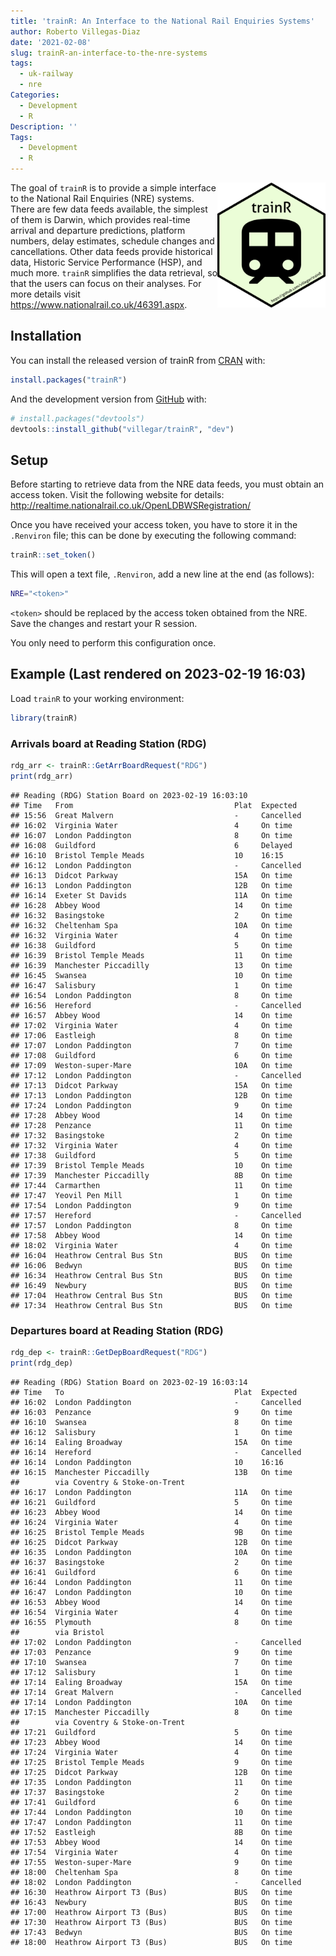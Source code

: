 ```yaml
---
title: 'trainR: An Interface to the National Rail Enquiries Systems'
author: Roberto Villegas-Diaz
date: '2021-02-08'
slug: trainR-an-interface-to-the-nre-systems
tags:
  - uk-railway
  - nre
Categories:
  - Development
  - R
Description: ''
Tags:
  - Development
  - R
---
```


<img src="https://raw.githubusercontent.com/villegar/trainR/main/inst/images/logo.png" alt="logo" align="right" height=200px/>

The goal of `trainR` is to provide a simple interface to the 
National Rail Enquiries (NRE) systems. There are few data feeds 
available, the simplest of them is Darwin, which provides real-time 
arrival and departure predictions, platform numbers, delay estimates, 
schedule changes and cancellations. Other data feeds provide historical 
data, Historic Service Performance (HSP), and much more. `trainR` 
simplifies the data retrieval, so that the users can focus on their 
analyses. For more details visit 
https://www.nationalrail.co.uk/46391.aspx.

## Installation

You can install the released version of trainR from [CRAN](https://CRAN.R-project.org) with:

``` r
install.packages("trainR")
```

And the development version from [GitHub](https://github.com/) with:

``` r
# install.packages("devtools")
devtools::install_github("villegar/trainR", "dev")
```

## Setup
Before starting to retrieve data from the NRE data feeds, you must obtain an access token. 
Visit the following website for details: http://realtime.nationalrail.co.uk/OpenLDBWSRegistration/

Once you have received your access token, you have to store it in the `.Renviron` file; this can be 
done by executing the following command:


```r
trainR::set_token()
```

This will open a text file, `.Renviron`, add a new line at the end (as follows):

```bash
NRE="<token>"
```

`<token>` should be replaced by the access token obtained from the NRE. Save the changes and restart 
your R session.

You only need to perform this configuration once.

## Example (Last rendered on 2023-02-19 16:03)

Load `trainR` to your working environment:

```r
library(trainR)
```

### Arrivals board at Reading Station (RDG)


```r
rdg_arr <- trainR::GetArrBoardRequest("RDG")
print(rdg_arr)
```

```
## Reading (RDG) Station Board on 2023-02-19 16:03:10
## Time   From                                    Plat  Expected
## 15:56  Great Malvern                           -     Cancelled
## 16:02  Virginia Water                          4     On time
## 16:07  London Paddington                       8     On time
## 16:08  Guildford                               6     Delayed
## 16:10  Bristol Temple Meads                    10    16:15
## 16:12  London Paddington                       -     Cancelled
## 16:13  Didcot Parkway                          15A   On time
## 16:13  London Paddington                       12B   On time
## 16:14  Exeter St Davids                        11A   On time
## 16:28  Abbey Wood                              14    On time
## 16:32  Basingstoke                             2     On time
## 16:32  Cheltenham Spa                          10A   On time
## 16:32  Virginia Water                          4     On time
## 16:38  Guildford                               5     On time
## 16:39  Bristol Temple Meads                    11    On time
## 16:39  Manchester Piccadilly                   13    On time
## 16:45  Swansea                                 10    On time
## 16:47  Salisbury                               1     On time
## 16:54  London Paddington                       8     On time
## 16:56  Hereford                                -     Cancelled
## 16:57  Abbey Wood                              14    On time
## 17:02  Virginia Water                          4     On time
## 17:06  Eastleigh                               8     On time
## 17:07  London Paddington                       7     On time
## 17:08  Guildford                               6     On time
## 17:09  Weston-super-Mare                       10A   On time
## 17:12  London Paddington                       -     Cancelled
## 17:13  Didcot Parkway                          15A   On time
## 17:13  London Paddington                       12B   On time
## 17:24  London Paddington                       9     On time
## 17:28  Abbey Wood                              14    On time
## 17:28  Penzance                                11    On time
## 17:32  Basingstoke                             2     On time
## 17:32  Virginia Water                          4     On time
## 17:38  Guildford                               5     On time
## 17:39  Bristol Temple Meads                    10    On time
## 17:39  Manchester Piccadilly                   8B    On time
## 17:44  Carmarthen                              11    On time
## 17:47  Yeovil Pen Mill                         1     On time
## 17:54  London Paddington                       9     On time
## 17:57  Hereford                                -     Cancelled
## 17:57  London Paddington                       8     On time
## 17:58  Abbey Wood                              14    On time
## 18:02  Virginia Water                          4     On time
## 16:04  Heathrow Central Bus Stn                BUS   On time
## 16:06  Bedwyn                                  BUS   On time
## 16:34  Heathrow Central Bus Stn                BUS   On time
## 16:49  Newbury                                 BUS   On time
## 17:04  Heathrow Central Bus Stn                BUS   On time
## 17:34  Heathrow Central Bus Stn                BUS   On time
```

### Departures board at Reading Station (RDG)


```r
rdg_dep <- trainR::GetDepBoardRequest("RDG")
print(rdg_dep)
```

```
## Reading (RDG) Station Board on 2023-02-19 16:03:14
## Time   To                                      Plat  Expected
## 16:02  London Paddington                       -     Cancelled
## 16:03  Penzance                                9     On time
## 16:10  Swansea                                 8     On time
## 16:12  Salisbury                               1     On time
## 16:14  Ealing Broadway                         15A   On time
## 16:14  Hereford                                -     Cancelled
## 16:14  London Paddington                       10    16:16
## 16:15  Manchester Piccadilly                   13B   On time
##        via Coventry & Stoke-on-Trent           
## 16:17  London Paddington                       11A   On time
## 16:21  Guildford                               5     On time
## 16:23  Abbey Wood                              14    On time
## 16:24  Virginia Water                          4     On time
## 16:25  Bristol Temple Meads                    9B    On time
## 16:25  Didcot Parkway                          12B   On time
## 16:35  London Paddington                       10A   On time
## 16:37  Basingstoke                             2     On time
## 16:41  Guildford                               6     On time
## 16:44  London Paddington                       11    On time
## 16:47  London Paddington                       10    On time
## 16:53  Abbey Wood                              14    On time
## 16:54  Virginia Water                          4     On time
## 16:55  Plymouth                                8     On time
##        via Bristol                             
## 17:02  London Paddington                       -     Cancelled
## 17:03  Penzance                                9     On time
## 17:10  Swansea                                 7     On time
## 17:12  Salisbury                               1     On time
## 17:14  Ealing Broadway                         15A   On time
## 17:14  Great Malvern                           -     Cancelled
## 17:14  London Paddington                       10A   On time
## 17:15  Manchester Piccadilly                   8     On time
##        via Coventry & Stoke-on-Trent           
## 17:21  Guildford                               5     On time
## 17:23  Abbey Wood                              14    On time
## 17:24  Virginia Water                          4     On time
## 17:25  Bristol Temple Meads                    9     On time
## 17:25  Didcot Parkway                          12B   On time
## 17:35  London Paddington                       11    On time
## 17:37  Basingstoke                             2     On time
## 17:41  Guildford                               6     On time
## 17:44  London Paddington                       10    On time
## 17:47  London Paddington                       11    On time
## 17:52  Eastleigh                               8B    On time
## 17:53  Abbey Wood                              14    On time
## 17:54  Virginia Water                          4     On time
## 17:55  Weston-super-Mare                       9     On time
## 18:00  Cheltenham Spa                          8     On time
## 18:02  London Paddington                       -     Cancelled
## 16:30  Heathrow Airport T3 (Bus)               BUS   On time
## 16:43  Newbury                                 BUS   On time
## 17:00  Heathrow Airport T3 (Bus)               BUS   On time
## 17:30  Heathrow Airport T3 (Bus)               BUS   On time
## 17:43  Bedwyn                                  BUS   On time
## 18:00  Heathrow Airport T3 (Bus)               BUS   On time
```
